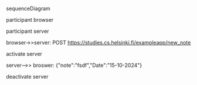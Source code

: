sequenceDiagram

participant browser

participant server

browser->>server: POST https://studies.cs.helsinki.fi/exampleapp/new_note

activate server

server-->> broswer: {"note":"fsdf","Date":"15-10-2024"}

deactivate server

